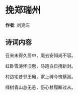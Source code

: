 # 挽郑瑞州

**作者**: 刘克庄

## 诗词内容

召来未得久居中，麾去安知尚不容。

虹卧雪涛怀旧惠，马跑白日掩新封。

村边宅昔邻王翰，冢上碑今愧蔡邕。

绿树青山总无恙，伤心杖履断过从。


